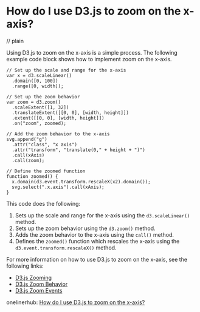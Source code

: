 # How do I use D3.js to zoom on the x-axis?
// plain

Using D3.js to zoom on the x-axis is a simple process. The following example code block shows how to implement zoom on the x-axis.

```
// Set up the scale and range for the x-axis
var x = d3.scaleLinear()
  .domain([0, 100])
  .range([0, width]);

// Set up the zoom behavior
var zoom = d3.zoom()
  .scaleExtent([1, 32])
  .translateExtent([[0, 0], [width, height]])
  .extent([[0, 0], [width, height]])
  .on("zoom", zoomed);

// Add the zoom behavior to the x-axis
svg.append("g")
  .attr("class", "x axis")
  .attr("transform", "translate(0," + height + ")")
  .call(xAxis)
  .call(zoom);

// Define the zoomed function
function zoomed() {
  x.domain(d3.event.transform.rescaleX(x2).domain());
  svg.select(".x.axis").call(xAxis);
}
```

This code does the following:

1. Sets up the scale and range for the x-axis using the `d3.scaleLinear()` method.
2. Sets up the zoom behavior using the `d3.zoom()` method.
3. Adds the zoom behavior to the x-axis using the `call()` method.
4. Defines the `zoomed()` function which rescales the x-axis using the `d3.event.transform.rescaleX()` method.

For more information on how to use D3.js to zoom on the x-axis, see the following links:

- [D3.js Zooming](https://www.d3-graph-gallery.com/graph/interaction_zoom.html)
- [D3.js Zoom Behavior](https://github.com/d3/d3-zoom#zoom-behavior)
- [D3.js Zoom Events](https://github.com/d3/d3-zoom#zoom-events)

onelinerhub: [How do I use D3.js to zoom on the x-axis?](https://onelinerhub.com/javascript-d3/how-do-i-use-d--js-to-zoom-on-the-x-axis)